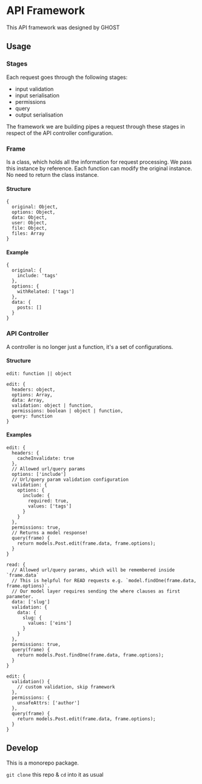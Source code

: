 # API Framework

This API framework was designed by GHOST

## Usage

### Stages

Each request goes through the following stages:

- input validation
- input serialisation
- permissions
- query
- output serialisation

The framework we are building pipes a request through these stages in respect of the API controller configuration.


### Frame

Is a class, which holds all the information for request processing. We pass this instance by reference.
Each function can modify the original instance. No need to return the class instance.

#### Structure

```
{
  original: Object,
  options: Object,
  data: Object,
  user: Object,
  file: Object,
  files: Array
}
```

#### Example

```
{
  original: {
    include: 'tags'
  },
  options: {
    withRelated: ['tags']
  },
  data: {
    posts: []
  }
}
```

### API Controller

A controller is no longer just a function, it's a set of configurations.

#### Structure

```
edit: function || object
```

```
edit: {
  headers: object,
  options: Array,
  data: Array,
  validation: object | function,
  permissions: boolean | object | function,
  query: function
}
```

#### Examples


```
edit: {
  headers: {
    cacheInvalidate: true
  },
  // Allowed url/query params
  options: ['include']
  // Url/query param validation configuration
  validation: {
    options: {
      include: {
        required: true,
        values: ['tags']
      }
    }
  },
  permissions: true,
  // Returns a model response!
  query(frame) {
    return models.Post.edit(frame.data, frame.options);
  }
}
```

```
read: {
  // Allowed url/query params, which will be remembered inside `frame.data`
  // This is helpful for READ requests e.g. `model.findOne(frame.data, frame.options)`.
  // Our model layer requires sending the where clauses as first parameter.
  data: ['slug']
  validation: {
    data: {
      slug: {
        values: ['eins']
      }
    }
  },
  permissions: true,
  query(frame) {
    return models.Post.findOne(frame.data, frame.options);
  }
}
```

```
edit: {
  validation() {
    // custom validation, skip framework
  },
  permissions: {
    unsafeAttrs: ['author']
  },
  query(frame) {
    return models.Post.edit(frame.data, frame.options);
  }
}
```

## Develop

This is a monorepo package.

`git clone` this repo & `cd` into it as usual
